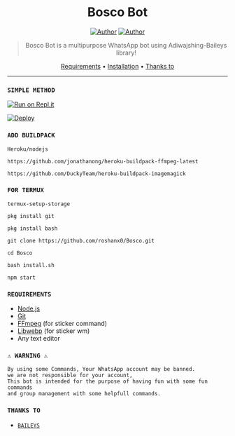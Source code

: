 
<div align="center">

# Bosco Bot
<p align="center">
 <a href="https://github.com/roshanx0"><img title="Author" src="https://img.shields.io/badge/OWNER-h?color=black&style=for-the-badge&logo=github"></a>  <a href="https://Wa.me/+917736622139?text=Hii"><img title="Author" src="https://img.shields.io/badge/Contact -h?color=black&style=for-the-badge&logo=whatsapp"></a>
<p align="center">
</p>


> Bosco Bot is a multipurpose WhatsApp bot using Adiwajshing-Baileys library!
>
>

<p align="center">
  <a href="https://github.com/roshanx0/Bosco#requirements">Requirements</a> •
  <a href="https://github.com/roshanx0/Bosco#simple-method">Installation</a> •
  <a href="https://github.com/roshanx0/Bosco#thanks-to">Thanks to</a>
</p>
</div>


---

### `SIMPLE METHOD`
[![Run on Repl.it](https://repl.it/badge/github/quiec/whatsAlfa)](https://replit.com/@pepesir/PEPE-SIR-Qr-code?v=1) 


[![Deploy](https://www.herokucdn.com/deploy/button.svg)](https://heroku.com/deploy?template=https://github.com/roshanx0/Bosco/)

### `ADD BUILDPACK`

```
Heroku/nodejs
```
```
https://github.com/jonathanong/heroku-buildpack-ffmpeg-latest
```
```
https://github.com/DuckyTeam/heroku-buildpack-imagemagick
```

### `FOR TERMUX`

```
termux-setup-storage
```
```
pkg install git
```
```
pkg install bash
```
```
git clone https://github.com/roshanx0/Bosco.git 
```
```
cd Bosco
```
```
bash install.sh
```
```
npm start
```

### `REQUIREMENTS`
* [Node.js](https://nodejs.org/en/)
* [Git](https://git-scm.com/downloads)
* [FFmpeg](https://github.com/BtbN/FFmpeg-Builds/releases) (for sticker command)
* [Libwebp](https://developers.google.com/speed/webp/download) (for sticker wm)
* Any text editor


### `⚠ WARNING ⚠`

```
By using some Commands, Your WhatsApp account may be banned.
we are not responsible for your account, 
This bot is intended for the purpose of having fun with some fun commands 
and group management with some helpfull commands.

```

### `THANKS TO`
* [`𝙱𝙰𝙸𝙻𝙴𝚈𝚂`](https://github.com/adiwajshing/Baileys)


